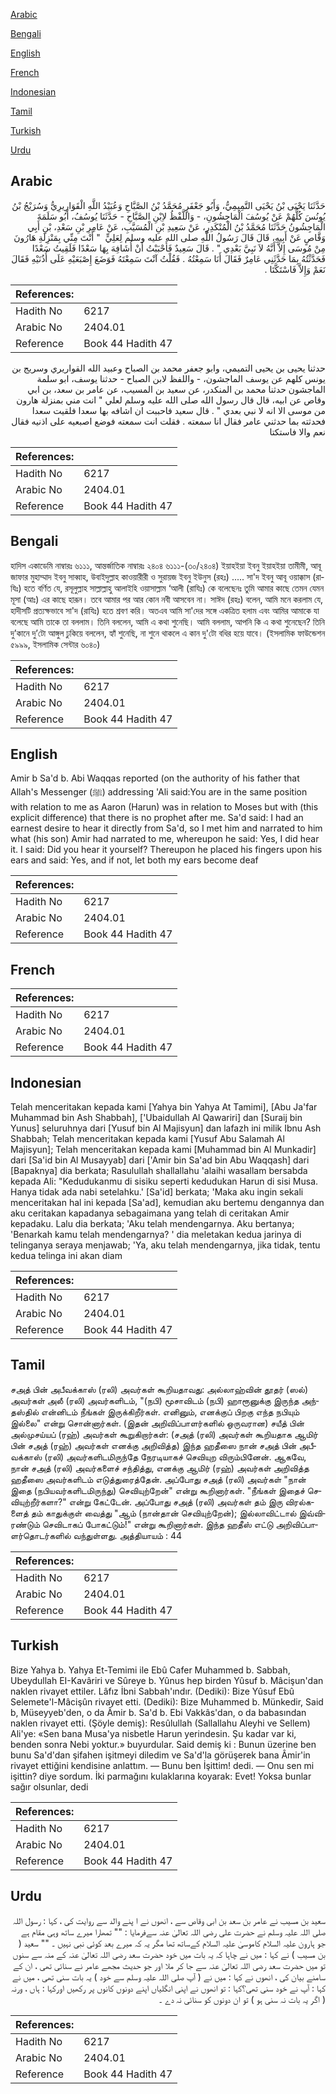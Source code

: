 [Arabic](#arabic)

[Bengali](#bengali)

[English](#english)

[French](#french)

[Indonesian](#indonesian)

[Tamil](#tamil)

[Turkish](#turkish)

[Urdu](#urdu)

## Arabic


<div dir="rtl" lang="ar" style={{fontSize:'larger',backgroundColor:'#f8f9fa',padding:20}}>
حَدَّثَنَا يَحْيَى بْنُ يَحْيَى التَّمِيمِيُّ، وَأَبُو جَعْفَرٍ مُحَمَّدُ بْنُ الصَّبَّاحِ وَعُبَيْدُ اللَّهِ الْقَوَارِيرِيُّ وَسُرَيْجُ بْنُ يُونُسَ كُلُّهُمْ عَنْ يُوسُفَ الْمَاجِشُونِ، - وَاللَّفْظُ لاِبْنِ الصَّبَّاحِ - حَدَّثَنَا يُوسُفُ، أَبُو سَلَمَةَ الْمَاجِشُونُ حَدَّثَنَا مُحَمَّدُ بْنُ الْمُنْكَدِرِ، عَنْ سَعِيدِ بْنِ الْمُسَيَّبِ، عَنْ عَامِرِ بْنِ سَعْدِ، بْنِ أَبِي وَقَّاصٍ عَنْ أَبِيهِ، قَالَ قَالَ رَسُولُ اللَّهِ صلى الله عليه وسلم لِعَلِيٍّ ‏ "‏ أَنْتَ مِنِّي بِمَنْزِلَةِ هَارُونَ مِنْ مُوسَى إِلاَّ أَنَّهُ لاَ نَبِيَّ بَعْدِي ‏"‏ ‏.‏ قَالَ سَعِيدٌ فَأَحْبَبْتُ أَنْ أُشَافِهَ بِهَا سَعْدًا فَلَقِيتُ سَعْدًا فَحَدَّثْتُهُ بِمَا حَدَّثَنِي عَامِرٌ فَقَالَ أَنَا سَمِعْتُهُ ‏.‏ فَقُلْتُ آنْتَ سَمِعْتَهُ فَوَضَعَ إِصْبَعَيْهِ عَلَى أُذُنَيْهِ فَقَالَ نَعَمْ وَإِلاَّ فَاسْتَكَّتَا ‏.‏
</div>
<div style={{backgroundColor:'#f8f9fa',padding:20, marginBottom: 10}}><table> <thead> <tr> <th>References:</th> <th></th> </tr> </thead> <tbody><tr><td>Hadith No</td><td>6217</td></tr><tr><td>Arabic No</td><td>2404.01</td></tr><tr><td>Reference</td><td>Book 44 Hadith 47</td></tr></tbody></table></div>


<div dir="rtl" lang="ar" style={{fontSize:'larger',backgroundColor:'#f8f9fa',padding:20}}>
حدثنا يحيى بن يحيى التميمي، وابو جعفر محمد بن الصباح وعبيد الله القواريري وسريج بن يونس كلهم عن يوسف الماجشون، - واللفظ لابن الصباح - حدثنا يوسف، ابو سلمة الماجشون حدثنا محمد بن المنكدر، عن سعيد بن المسيب، عن عامر بن سعد، بن ابي وقاص عن ابيه، قال قال رسول الله صلى الله عليه وسلم لعلي " انت مني بمنزلة هارون من موسى الا انه لا نبي بعدي " . قال سعيد فاحببت ان اشافه بها سعدا فلقيت سعدا فحدثته بما حدثني عامر فقال انا سمعته . فقلت انت سمعته فوضع اصبعيه على اذنيه فقال نعم والا فاستكتا
</div>
<div style={{backgroundColor:'#f8f9fa',padding:20, marginBottom: 10}}><table> <thead> <tr> <th>References:</th> <th></th> </tr> </thead> <tbody><tr><td>Hadith No</td><td>6217</td></tr><tr><td>Arabic No</td><td>2404.01</td></tr><tr><td>Reference</td><td>Book 44 Hadith 47</td></tr></tbody></table></div>

## Bengali


<div dir="ltr" lang="bn" style={{fontSize:'larger',backgroundColor:'#f8f9fa',padding:20}}>
হাদিস একাডেমি নাম্বারঃ ৬১১১, আন্তর্জাতিক নাম্বারঃ ২৪০৪ ৬১১১-(৩০/২৪০৪) ইয়াহইয়া ইবনু ইয়াহইয়া তামীমী, আবূ জাফার মুহাম্মাদ ইবনু সাব্বাহ, উবাইদুল্লাহ কাওয়ারীরী ও সুরায়জ ইবনু ইউনুস (রহঃ) ..... সা'দ ইবনু আবূ ওয়াক্কাস (রাযিঃ) হতে বর্ণিত যে, রসূলুল্লাহ সাল্লাল্লাহু আলাইহি ওয়াসাল্লাম ‘আলী (রাযিঃ) কে বলেছেনঃ তুমি আমার কাছে তেমন যেমন মূসা (আঃ) এর কাছে হারূন। তবে আমার পর আর কোন নবী আসবেন না। সাঈদ (রহঃ) বলেন, আমি মনে করলাম যে, হাদীসটি প্রত্যক্ষভাবে সা'দ (রাযিঃ) হতে শ্রবণ করি। অতএব আমি সা'দের সঙ্গে একত্রিত হলাম এবং আমির আমাকে যা বলেছে আমি তাকে তা বললাম। তিনি বললেন, আমি এ কথা শুনেছি। আমি বললাম, আপনি কি এ কথা শুনেছেন? তিনি দু’কানে দু’টো আঙ্গুল ঢুকিয়ে বললেন, হ্যাঁ শুনেছি, না শুনে থাকলে এ কান দু'টো বধির হয়ে যাবে। (ইসলামিক ফাউন্ডেশন ৫৯৯৯, ইসলামিক সেন্টার ৬০৪০)
</div>
<div style={{backgroundColor:'#f8f9fa',padding:20, marginBottom: 10}}><table> <thead> <tr> <th>References:</th> <th></th> </tr> </thead> <tbody><tr><td>Hadith No</td><td>6217</td></tr><tr><td>Arabic No</td><td>2404.01</td></tr><tr><td>Reference</td><td>Book 44 Hadith 47</td></tr></tbody></table></div>

## English


<div dir="ltr" lang="en" style={{fontSize:'larger',backgroundColor:'#f8f9fa',padding:20}}>
Amir b Sa'd b. Abi Waqqas reported (on the authority of his father that Allah's Messenger (ﷺ) addressing 'Ali said:You are in the same position with relation to me as Aaron (Harun) was in relation to Moses but with (this explicit difference) that there is no prophet after me. Sa'd said: I had an earnest desire to hear it directly from Sa'd, so I met him and narrated to him what (his son) Amir had narrated to me, whereupon he said: Yes, I did hear it. I said: Did you hear it yourself? Thereupon he placed his fingers upon his ears and said: Yes, and if not, let both my ears become deaf
</div>
<div style={{backgroundColor:'#f8f9fa',padding:20, marginBottom: 10}}><table> <thead> <tr> <th>References:</th> <th></th> </tr> </thead> <tbody><tr><td>Hadith No</td><td>6217</td></tr><tr><td>Arabic No</td><td>2404.01</td></tr><tr><td>Reference</td><td>Book 44 Hadith 47</td></tr></tbody></table></div>

## French


<div dir="ltr" lang="fr" style={{fontSize:'larger',backgroundColor:'#f8f9fa',padding:20}}>

</div>
<div style={{backgroundColor:'#f8f9fa',padding:20, marginBottom: 10}}><table> <thead> <tr> <th>References:</th> <th></th> </tr> </thead> <tbody><tr><td>Hadith No</td><td>6217</td></tr><tr><td>Arabic No</td><td>2404.01</td></tr><tr><td>Reference</td><td>Book 44 Hadith 47</td></tr></tbody></table></div>

## Indonesian


<div dir="ltr" lang="id" style={{fontSize:'larger',backgroundColor:'#f8f9fa',padding:20}}>
Telah menceritakan kepada kami [Yahya bin Yahya At Tamimi], [Abu Ja'far Muhammad bin Ash Shabbah], ['Ubaidullah Al Qawariri] dan [Suraij bin Yunus] seluruhnya dari [Yusuf bin Al Majisyun] dan lafazh ini milik Ibnu Ash Shabbah; Telah menceritakan kepada kami [Yusuf Abu Salamah Al Majisyun]; Telah menceritakan kepada kami [Muhammad bin Al Munkadir] dari [Sa'id bin Al Musayyab] dari ['Amir bin Sa'ad bin Abu Waqqash] dari [Bapaknya] dia berkata; Rasulullah shallallahu 'alaihi wasallam bersabda kepada Ali: "Kedudukanmu di sisiku seperti kedudukan Harun di sisi Musa. Hanya tidak ada nabi setelahku.' [Sa'id] berkata; 'Maka aku ingin sekali menceritakan hal ini kepada [Sa'ad], kemudian aku bertemu dengannya dan aku ceritakan kapadanya sebagaimana yang telah di ceritakan Amir kepadaku. Lalu dia berkata; 'Aku telah mendengarnya. Aku bertanya; 'Benarkah kamu telah mendengarnya? ' dia meletakan kedua jarinya di telinganya seraya menjawab; 'Ya, aku telah mendengarnya, jika tidak, tentu kedua telinga ini akan diam
</div>
<div style={{backgroundColor:'#f8f9fa',padding:20, marginBottom: 10}}><table> <thead> <tr> <th>References:</th> <th></th> </tr> </thead> <tbody><tr><td>Hadith No</td><td>6217</td></tr><tr><td>Arabic No</td><td>2404.01</td></tr><tr><td>Reference</td><td>Book 44 Hadith 47</td></tr></tbody></table></div>

## Tamil


<div dir="ltr" lang="ta" style={{fontSize:'larger',backgroundColor:'#f8f9fa',padding:20}}>
சஅத் பின் அபீவக்காஸ் (ரலி) அவர்கள் கூறியதாவது: அல்லாஹ்வின் தூதர் (ஸல்) அவர்கள் அலீ (ரலி) அவர்களிடம், "(நபி) மூசாவிடம் (நபி) ஹாரூனுக்கு இருந்த அந்தஸ்தில் என்னிடம் நீங்கள் இருக்கிறீர்கள். எனினும், எனக்குப் பிறகு எந்த நபியும் இல்லை" என்று சொன்னார்கள். (இதன் அறிவிப்பாளர்களில் ஒருவரான) சயீத் பின் அல்முசய்யப் (ரஹ்) அவர்கள் கூறுகிறார்கள்: (சஅத் (ரலி) அவர்கள் கூறியதாக ஆமிர் பின் சஅத் (ரஹ்) அவர்கள் எனக்கு அறிவித்த) இந்த ஹதீஸை நான் சஅத் பின் அபீவக்காஸ் (ரலி) அவர்களிடமிருந்தே நேரடியாகச் செவியுற விரும்பினேன். ஆகவே, நான் சஅத் (ரலி) அவர்களைச் சந்தித்து, எனக்கு ஆமிர் (ரஹ்) அவர்கள் அறிவித்த ஹதீஸை அவர்களிடம் எடுத்துரைத்தேன். அப்போது சஅத் (ரலி) அவர்கள் "நான் இதை (நபியவர்களிடமிருந்து) செவியுற்றேன்" என்று கூறினார்கள். "நீங்கள் இதைச் செவியுற்றீர்களா?" என்று கேட்டேன். அப்போது சஅத் (ரலி) அவர்கள் தம் இரு விரல்களைத் தம் காதுக்குள் வைத்து "ஆம் (நான்தான் செவியுற்றேன்); இல்லாவிட்டால் இவ்விரண்டும் செவிடாகப் போகட்டும்!" என்று கூறினார்கள். இந்த ஹதீஸ் எட்டு அறிவிப்பாளர்தொடர்களில் வந்துள்ளது. அத்தியாயம் : 44
</div>
<div style={{backgroundColor:'#f8f9fa',padding:20, marginBottom: 10}}><table> <thead> <tr> <th>References:</th> <th></th> </tr> </thead> <tbody><tr><td>Hadith No</td><td>6217</td></tr><tr><td>Arabic No</td><td>2404.01</td></tr><tr><td>Reference</td><td>Book 44 Hadith 47</td></tr></tbody></table></div>

## Turkish


<div dir="ltr" lang="tr" style={{fontSize:'larger',backgroundColor:'#f8f9fa',padding:20}}>
Bize Yahya b. Yahya Et-Temimi ile Ebû Cafer Muhammed b. Sabbah, Ubeydullah EI-Kavâriri ve Sûreye b. Yûnus hep birden Yûsuf b. Mâcişun'dan naklen rivayet ettiler. Lâfız İbni Sabbah'ındır. (Dediki): Bize Yûsuf Ebû Selemete'l-Mâcişûn rivayet etti. (Dediki): Bize Muhammed b. Münkedir, Said b, Müseyyeb'den, o da Âmir b. Sa'd b. Ebi Vakkâs'dan, o da babasından naklen rivayet etti. (Şöyle demiş): Resûlullah (Sallallahu Aleyhi ve Sellem) Ali'ye: «Sen bana Musa'ya nisbetle Harun yerindesin. Şu kadar var ki, benden sonra Nebi yoktur.» buyurdular. Said demiş ki : Bunun üzerine ben bunu Sa'd'dan şifahen işitmeyi diledim ve Sa'd'la görüşerek bana Âmir'in rivayet ettiğini kendisine anlattım. — Bunu ben İşittim! dedi. — Onu sen mi işittin? diye sordum. İki parmağını kulaklarına koyarak: Evet! Yoksa bunlar sağır olsunlar, dedi
</div>
<div style={{backgroundColor:'#f8f9fa',padding:20, marginBottom: 10}}><table> <thead> <tr> <th>References:</th> <th></th> </tr> </thead> <tbody><tr><td>Hadith No</td><td>6217</td></tr><tr><td>Arabic No</td><td>2404.01</td></tr><tr><td>Reference</td><td>Book 44 Hadith 47</td></tr></tbody></table></div>

## Urdu


<div dir="rtl" lang="ur" style={{fontSize:'larger',backgroundColor:'#f8f9fa',padding:20}}>
سعید بن مسیب نے عامر بن سعد بن ابی وقاص سے ، انھوں نے ا پنے والد سے روایت کی ، کہا : رسول اللہ صلی اللہ علیہ وسلم نے حضرت علی رضی اللہ تعالیٰ عنہ سےفرمایا : "" تمھارا میرے ساتھ وہی مقام ہے جو ہارون علیہ السلام کاموسیٰ علیہ السلام کےساتھ تھا مگر یہ کہ میرے بعد کوئی نبی نہیں ۔ "" سعید ( بن مسیب ) نے کہا : میں نے چاہا کہ یہ بات میں خود حضرت سعد رضی اللہ تعالیٰ عنہ کے منہ سے سنوں تو میں حضرت سعد رضی اللہ تعالیٰ عنہ سے جا کر ملا اور جو حدیث مجھے عامر نے سنائی تھی ، ان کے سامنے بیان کی ، انھوں نے کہا : میں نے ( آپ صلی اللہ علیہ وسلم سے خود ) یہ بات سنی تھی ، میں نے کہا : آپ نے خود سنی تھی؟کہا : تو انھوں نے اپنی انگلیاں اپنے دونوں کانوں پر رکھیں اورکہا : ہاں ، ورنہ ( اگر یہ بات نہ سنی ہو ) تو ان دونوں کو سنائی نہ دے ۔
</div>
<div style={{backgroundColor:'#f8f9fa',padding:20, marginBottom: 10}}><table> <thead> <tr> <th>References:</th> <th></th> </tr> </thead> <tbody><tr><td>Hadith No</td><td>6217</td></tr><tr><td>Arabic No</td><td>2404.01</td></tr><tr><td>Reference</td><td>Book 44 Hadith 47</td></tr></tbody></table></div>